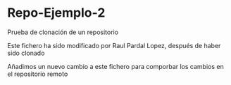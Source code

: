 # Repo-Ejemplo-2
Prueba de clonación de un repositorio

Este fichero ha sido modificado por Raul Pardal Lopez, después de haber sido clonado

Añadimos un nuevo cambio a este fichero para comporbar los cambios en el repositorio remoto

